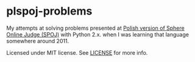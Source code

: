 # plspoj-problems

My attempts at solving problems presented at [Polish version of Sphere Online Judge (SPOJ)](http://pl.spoj.com/) with Python 2.x. when I was learning that language somewhere around 2011.

Licensed under MIT license. See [LICENSE](https://bitbucket.org/lwojcik/plspoj-problems/raw/HEAD/LICENSE) for more info.